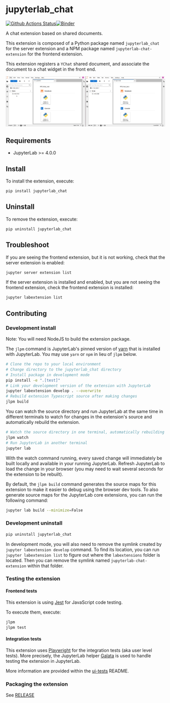 # jupyterlab_chat

[![Github Actions Status](https://github.com/jupyterlab/jupyter-chat/workflows/Build/badge.svg)](https://github.com/jupyterlab/jupyter-chat/actions/workflows/build.yml)[![Binder](https://mybinder.org/badge_logo.svg)](https://mybinder.org/v2/gh/jupyterlab/jupyter-chat/main?urlpath=lab)

A chat extension based on shared documents.

This extension is composed of a Python package named `jupyterlab_chat`
for the server extension and a NPM package named `jupyterlab-chat-extension`
for the frontend extension.

This extension registers a `YChat` shared document, and associate the document to a
chat widget in the front end.

![screenshot](screenshot.gif 'jupyterlab chat extension')

## Requirements

- JupyterLab >= 4.0.0

## Install

To install the extension, execute:

```bash
pip install jupyterlab_chat
```

## Uninstall

To remove the extension, execute:

```bash
pip uninstall jupyterlab_chat
```

## Troubleshoot

If you are seeing the frontend extension, but it is not working, check
that the server extension is enabled:

```bash
jupyter server extension list
```

If the server extension is installed and enabled, but you are not seeing
the frontend extension, check the frontend extension is installed:

```bash
jupyter labextension list
```

## Contributing

### Development install

Note: You will need NodeJS to build the extension package.

The `jlpm` command is JupyterLab's pinned version of
[yarn](https://yarnpkg.com/) that is installed with JupyterLab. You may use
`yarn` or `npm` in lieu of `jlpm` below.

```bash
# Clone the repo to your local environment
# Change directory to the jupyterlab_chat directory
# Install package in development mode
pip install -e ".[test]"
# Link your development version of the extension with JupyterLab
jupyter labextension develop . --overwrite
# Rebuild extension Typescript source after making changes
jlpm build
```

You can watch the source directory and run JupyterLab at the same time in different terminals to watch for changes in the extension's source and automatically rebuild the extension.

```bash
# Watch the source directory in one terminal, automatically rebuilding when needed
jlpm watch
# Run JupyterLab in another terminal
jupyter lab
```

With the watch command running, every saved change will immediately be built locally and available in your running JupyterLab. Refresh JupyterLab to load the change in your browser (you may need to wait several seconds for the extension to be rebuilt).

By default, the `jlpm build` command generates the source maps for this extension to make it easier to debug using the browser dev tools. To also generate source maps for the JupyterLab core extensions, you can run the following command:

```bash
jupyter lab build --minimize=False
```

### Development uninstall

```bash
pip uninstall jupyterlab_chat
```

In development mode, you will also need to remove the symlink created by `jupyter labextension develop`
command. To find its location, you can run `jupyter labextension list` to figure out where the `labextensions`
folder is located. Then you can remove the symlink named `jupyterlab-chat-extension` within that folder.

### Testing the extension

#### Frontend tests

This extension is using [Jest](https://jestjs.io/) for JavaScript code testing.

To execute them, execute:

```sh
jlpm
jlpm test
```

#### Integration tests

This extension uses [Playwright](https://playwright.dev/docs/intro) for the integration tests (aka user level tests).
More precisely, the JupyterLab helper [Galata](https://github.com/jupyterlab/jupyterlab/tree/master/galata) is used to handle testing the extension in JupyterLab.

More information are provided within the [ui-tests](../../ui-tests/README.md) README.

### Packaging the extension

See [RELEASE](RELEASE.md)
